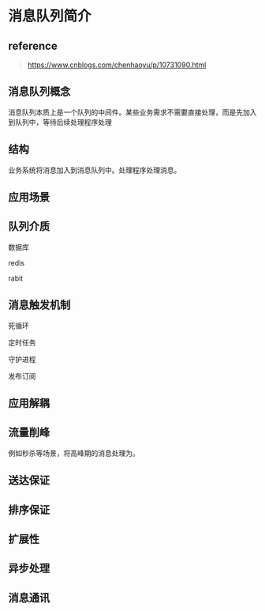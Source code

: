 # 消息队列简介

## reference

> https://www.cnblogs.com/chenhaoyu/p/10731090.html

## 消息队列概念

消息队列本质上是一个队列的中间件。某些业务需求不需要直接处理，而是先加入到队列中，等待后续处理程序处理

## 结构

业务系统将消息加入到消息队列中。处理程序处理消息。

## 应用场景

## 队列介质

数据库

redis

rabit

## 消息触发机制

死循环

定时任务

守护进程

发布订阅

## 应用解耦

## 流量削峰

例如秒杀等场景，将高峰期的消息处理为。

## 送达保证

## 排序保证

## 扩展性

## 异步处理

## 消息通讯

